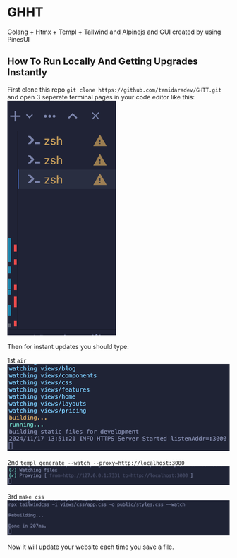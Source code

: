 # GHHT

Golang + Htmx + Templ + Tailwind and Alpinejs and GUI created by using PinesUI

## How To Run Locally And Getting Upgrades Instantly

First clone this repo `git clone https://github.com/temidaradev/GHTT.git` and open 3 seperate terminal pages in your code editor like this:
<img src="docsrc/t.png">

Then for instant updates you should type:

1st `air`
<img src="docsrc/air.png">

2nd `templ generate --watch --proxy=http://localhost:3000`
<img src="docsrc/templ.png">

3rd `make css`
<img src="docsrc/mcss.png">

Now it will update your website each time you save a file.
